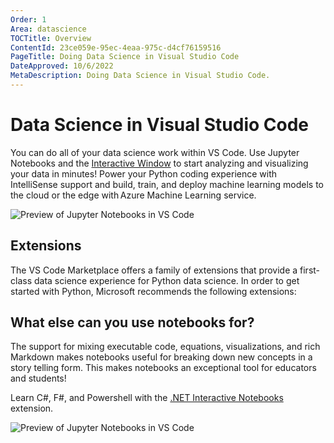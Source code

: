 ```yaml
---
Order: 1
Area: datascience
TOCTitle: Overview
ContentId: 23ce059e-95ec-4eaa-975c-d4cf76159516
PageTitle: Doing Data Science in Visual Studio Code
DateApproved: 10/6/2022
MetaDescription: Doing Data Science in Visual Studio Code.
---
```


# Data Science in Visual Studio Code

You can do all of your data science work within VS Code. Use Jupyter Notebooks and the [Interactive Window](/docs/python/jupyter-support-py.md) to start analyzing and visualizing your data in minutes! Power your Python coding experience with IntelliSense support and build, train, and deploy machine learning models to the cloud or the edge with Azure Machine Learning service.

![Preview of Jupyter Notebooks in VS Code](images/overview/jupyter-notebook-preview.png)

## Extensions

The VS Code Marketplace offers a family of extensions that provide a first-class data science experience for Python data science. In order to get started with Python, Microsoft recommends the following extensions:

<div class="marketplace-extensions-datascience-python"></div>

## What else can you use notebooks for?

The support for mixing executable code, equations, visualizations, and rich Markdown makes notebooks useful for breaking down new concepts in a story telling form. This makes notebooks an exceptional tool for educators and students!

Learn C#, F#, and Powershell with the [.NET Interactive Notebooks](https://marketplace.visualstudio.com/items?itemName=ms-dotnettools.dotnet-interactive-vscode) extension.

![Preview of Jupyter Notebooks in VS Code](images/overview/dotnet-interactive.png)
